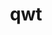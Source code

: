 ---
title: "qwt"
layout: cache
categories: [package, develop]
meta: {"compilers": ["gcc@=11.1.0"], "num_specs": 11, "num_specs_by_stack": {"data-vis-sdk": 10, "root": 11}, "oss": ["ubuntu20.04"], "platforms": ["linux"], "stacks": ["data-vis-sdk", "root"], "targets": ["x86_64_v3"], "versions": ["6.1.6"]}
spec_details: [{"compiler": "gcc@=11.1.0", "hash": "6xkmyolzh5ofkipizcx4kujjekobsqiq", "os": "ubuntu20.04", "platform": "linux", "size": "-", "stacks": ["data-vis-sdk", "root"], "tarball": "https://binaries.spack.io/develop/build_cache/linux-ubuntu20.04-x86_64_v3/gcc-11.1.0/qwt-6.1.6/linux-ubuntu20.04-x86_64_v3-gcc-11.1.0-qwt-6.1.6-6xkmyolzh5ofkipizcx4kujjekobsqiq.spack", "target": "x86_64_v3", "variants": ["build_system=qmake", "~designer", "+opengl", "patches=73df727"], "versions": ["6.1.6"]}, {"compiler": "gcc@=11.1.0", "hash": "a4tjcuvsoofbxs3xcx25avjo22dehfci", "os": "ubuntu20.04", "platform": "linux", "size": "-", "stacks": ["data-vis-sdk", "root"], "tarball": "https://binaries.spack.io/develop/build_cache/linux-ubuntu20.04-x86_64_v3/gcc-11.1.0/qwt-6.1.6/linux-ubuntu20.04-x86_64_v3-gcc-11.1.0-qwt-6.1.6-a4tjcuvsoofbxs3xcx25avjo22dehfci.spack", "target": "x86_64_v3", "variants": ["build_system=qmake", "~designer", "+opengl", "patches=73df727"], "versions": ["6.1.6"]}, {"compiler": "gcc@=11.1.0", "hash": "aykt3as6fxm5rst3jr7nhpyergeq7d5o", "os": "ubuntu20.04", "platform": "linux", "size": "-", "stacks": ["data-vis-sdk", "root"], "tarball": "https://binaries.spack.io/develop/build_cache/linux-ubuntu20.04-x86_64_v3/gcc-11.1.0/qwt-6.1.6/linux-ubuntu20.04-x86_64_v3-gcc-11.1.0-qwt-6.1.6-aykt3as6fxm5rst3jr7nhpyergeq7d5o.spack", "target": "x86_64_v3", "variants": ["build_system=qmake", "~designer", "+opengl", "patches=73df727"], "versions": ["6.1.6"]}, {"compiler": "gcc@=11.1.0", "hash": "chflkcybrii7zolm7cgxh6osocdrriif", "os": "ubuntu20.04", "platform": "linux", "size": "-", "stacks": ["data-vis-sdk", "root"], "tarball": "https://binaries.spack.io/develop/build_cache/linux-ubuntu20.04-x86_64_v3/gcc-11.1.0/qwt-6.1.6/linux-ubuntu20.04-x86_64_v3-gcc-11.1.0-qwt-6.1.6-chflkcybrii7zolm7cgxh6osocdrriif.spack", "target": "x86_64_v3", "variants": ["build_system=qmake", "~designer", "+opengl", "patches=73df727"], "versions": ["6.1.6"]}, {"compiler": "gcc@=11.1.0", "hash": "e76c34dy6sdxxhilpib2bpngdm3jrs4s", "os": "ubuntu20.04", "platform": "linux", "size": "-", "stacks": ["data-vis-sdk", "root"], "tarball": "https://binaries.spack.io/develop/build_cache/linux-ubuntu20.04-x86_64_v3/gcc-11.1.0/qwt-6.1.6/linux-ubuntu20.04-x86_64_v3-gcc-11.1.0-qwt-6.1.6-e76c34dy6sdxxhilpib2bpngdm3jrs4s.spack", "target": "x86_64_v3", "variants": ["build_system=qmake", "~designer", "+opengl", "patches=73df727"], "versions": ["6.1.6"]}, {"compiler": "gcc@=11.1.0", "hash": "j7se3j7otyoztaw3vuszgkwaakbjlr7q", "os": "ubuntu20.04", "platform": "linux", "size": "-", "stacks": ["data-vis-sdk", "root"], "tarball": "https://binaries.spack.io/develop/build_cache/linux-ubuntu20.04-x86_64_v3/gcc-11.1.0/qwt-6.1.6/linux-ubuntu20.04-x86_64_v3-gcc-11.1.0-qwt-6.1.6-j7se3j7otyoztaw3vuszgkwaakbjlr7q.spack", "target": "x86_64_v3", "variants": ["build_system=qmake", "~designer", "+opengl", "patches=73df727"], "versions": ["6.1.6"]}, {"compiler": "gcc@=11.1.0", "hash": "lysakkhdn3xuvap2gpjmada3orlkmpvp", "os": "ubuntu20.04", "platform": "linux", "size": "-", "stacks": ["data-vis-sdk", "root"], "tarball": "https://binaries.spack.io/develop/build_cache/linux-ubuntu20.04-x86_64_v3/gcc-11.1.0/qwt-6.1.6/linux-ubuntu20.04-x86_64_v3-gcc-11.1.0-qwt-6.1.6-lysakkhdn3xuvap2gpjmada3orlkmpvp.spack", "target": "x86_64_v3", "variants": ["build_system=qmake", "~designer", "+opengl", "patches=73df727"], "versions": ["6.1.6"]}, {"compiler": "gcc@=11.1.0", "hash": "oq5txhju4i4hcay7tnd4xwgwjg3dnb42", "os": "ubuntu20.04", "platform": "linux", "size": "-", "stacks": ["data-vis-sdk", "root"], "tarball": "https://binaries.spack.io/develop/build_cache/linux-ubuntu20.04-x86_64_v3/gcc-11.1.0/qwt-6.1.6/linux-ubuntu20.04-x86_64_v3-gcc-11.1.0-qwt-6.1.6-oq5txhju4i4hcay7tnd4xwgwjg3dnb42.spack", "target": "x86_64_v3", "variants": ["build_system=qmake", "~designer", "+opengl", "patches=73df727"], "versions": ["6.1.6"]}, {"compiler": "gcc@=11.1.0", "hash": "pofokhjw5udnxd75omdwql5bn7hk6fku", "os": "ubuntu20.04", "platform": "linux", "size": "-", "stacks": ["data-vis-sdk", "root"], "tarball": "https://binaries.spack.io/develop/build_cache/linux-ubuntu20.04-x86_64_v3/gcc-11.1.0/qwt-6.1.6/linux-ubuntu20.04-x86_64_v3-gcc-11.1.0-qwt-6.1.6-pofokhjw5udnxd75omdwql5bn7hk6fku.spack", "target": "x86_64_v3", "variants": ["build_system=qmake", "~designer", "+opengl", "patches=73df727"], "versions": ["6.1.6"]}, {"compiler": "gcc@=11.1.0", "hash": "vj3lxonzs7ywfl55osjcge6cgz3cs4af", "os": "ubuntu20.04", "platform": "linux", "size": "-", "stacks": ["root"], "tarball": "https://binaries.spack.io/develop/build_cache/linux-ubuntu20.04-x86_64_v3/gcc-11.1.0/qwt-6.1.6/linux-ubuntu20.04-x86_64_v3-gcc-11.1.0-qwt-6.1.6-vj3lxonzs7ywfl55osjcge6cgz3cs4af.spack", "target": "x86_64_v3", "variants": ["build_system=qmake", "~designer", "+opengl", "patches=73df727"], "versions": ["6.1.6"]}, {"compiler": "gcc@=11.1.0", "hash": "vktugzwfmen7hikrjl46pgtyukxei7hy", "os": "ubuntu20.04", "platform": "linux", "size": "-", "stacks": ["data-vis-sdk", "root"], "tarball": "https://binaries.spack.io/develop/build_cache/linux-ubuntu20.04-x86_64_v3/gcc-11.1.0/qwt-6.1.6/linux-ubuntu20.04-x86_64_v3-gcc-11.1.0-qwt-6.1.6-vktugzwfmen7hikrjl46pgtyukxei7hy.spack", "target": "x86_64_v3", "variants": ["build_system=qmake", "~designer", "+opengl", "patches=73df727"], "versions": ["6.1.6"]}]
---
